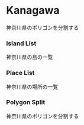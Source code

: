 Kanagawa
===============

神奈川県のポリゴンを分割する

### Island List

神奈川県の島の一覧

### Place List

神奈川県の場所の一覧

### Polygon Split

神奈川県のポリゴンを分割する

